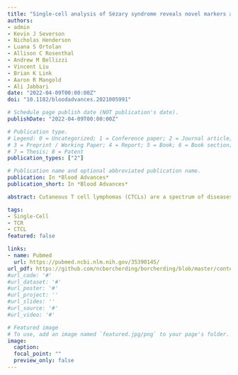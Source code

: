 ```yaml
---
title: "Single-cell analysis of Sézary syndrome reveals novel markers and shifting gene profiles associated with treatment"
authors:
- admin
- Kevin J Severson
- Nicholas Henderson
- Luana S Ortolan
- Allison C Rosenthal
- Andrew M Bellizzi
- Vincent Liu
- Brian K Link
- Aaron R Mangold
- Ali Jabbari
date: "2022-04-09T00:00:00Z"
doi: "10.1182/bloodadvances.2021005991"

# Schedule page publish date (NOT publication's date).
publishDate: "2022-04-09T00:00:00Z"

# Publication type.
# Legend: 0 = Uncategorized; 1 = Conference paper; 2 = Journal article;
# 3 = Preprint / Working Paper; 4 = Report; 5 = Book; 6 = Book section;
# 7 = Thesis; 8 = Patent
publication_types: ["2"]

# Publication name and optional abbreviated publication name.
publication: In *Blood Advances*
publication_short: In *Blood Advances*

abstract: Cutaneous T cell lymphomas (CTCLs) are a spectrum of diseases with varied clinical courses caused by malignant clonal proliferation of skin-tropic T cells. Most patients have an indolent disease course managed with skin-directed therapies. In contrast, others, especially in advanced stages of disease or with specific forms, have aggressive progression and poor median survival. Sézary syndrome (SS), a leukemic variant of CTCL, lacks highly consistent phenotypic and genetic markers that may be leveraged to prevent the delay in diagnosis experienced by most patients with CTCL and could be useful for optimal treatment selection. Using single-cell mRNA and T-cell receptor sequencing of peripheral blood immune cells in SS, we extensively mapped the transcriptomic variations of nearly 50 000 T cells of both malignant and nonmalignant origins. We identified potential diverging SS cell populations, including quiescent and proliferative populations shared across multiple patients. In particular, the expression of AIRE was the most highly upregulated gene in our analysis, and AIRE protein expression could be observed over a variety of CTCLs. Furthermore, within a single patient, we were able to characterize differences in cell populations comparing malignant T cells over the course of treatment with histone deacetylase inhibition and photopheresis. New cellular clusters after progression on the therapy notably exhibited increased expression of the transcriptional factor FOXP3, a master regulator of regulatory T cell function, raising the potential implication of an evolving mechanism of immune evasion.

tags:
- Single-Cell
- TCR
- CTCL
featured: false

links:
- name: Pubmed
  url: https://pubmed.ncbi.nlm.nih.gov/35390145/
url_pdf: https://github.com/ncborcherding/borcherding/blob/master/content/publication/borcherding2022single/borcherding2022single.pdf
#url_code: '#'
#url_dataset: '#'
#url_poster: '#'
#url_project: ''
#url_slides: ''
#url_source: '#'
#url_video: '#'

# Featured image
# To use, add an image named `featured.jpg/png` to your page's folder. 
image:
  caption: 
  focal_point: ""
  preview_only: false
---
```


